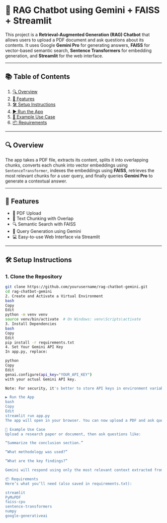 # 🤖 RAG Chatbot using Gemini + FAISS + Streamlit

This project is a **Retrieval-Augmented Generation (RAG) Chatbot** that allows users to upload a PDF document and ask questions about its contents. It uses Google **Gemini Pro** for generating answers, **FAISS** for vector-based semantic search, **Sentence Transformers** for embedding generation, and **Streamlit** for the web interface.

---

## 📚 Table of Contents

1. [🔍 Overview](#-overview)  
2. [🚀 Features](#-features)  
3. [🛠️ Setup Instructions](#️-setup-instructions)  
4. [▶️ Run the App](#️-run-the-app)  
5. [🧾 Example Use Case](#-example-use-case)  
6. [📦 Requirements](#-requirements)  



---

## 🔍 Overview

The app takes a PDF file, extracts its content, splits it into overlapping chunks, converts each chunk into vector embeddings using `SentenceTransformer`, indexes the embeddings using **FAISS**, retrieves the most relevant chunks for a user query, and finally queries **Gemini Pro** to generate a contextual answer.

---

## 🚀 Features

- 📄 PDF Upload
- 🧠 Text Chunking with Overlap
- 🔍 Semantic Search with FAISS
- 🤖 Query Generation using Gemini
- 💻 Easy-to-use Web Interface via Streamlit

---

## 🛠️ Setup Instructions

### 1. Clone the Repository
```bash
git clone https://github.com/yourusername/rag-chatbot-gemini.git
cd rag-chatbot-gemini
2. Create and Activate a Virtual Environment
bash
Copy
Edit
python -m venv venv
source venv/bin/activate  # On Windows: venv\Scripts\activate
3. Install Dependencies
bash
Copy
Edit
pip install -r requirements.txt
4. Set Your Gemini API Key
In app.py, replace:

python
Copy
Edit
genai.configure(api_key="YOUR_API_KEY")
with your actual Gemini API key.

Note: For security, it's better to store API keys in environment variables in production.

▶️ Run the App
bash
Copy
Edit
streamlit run app.py
The app will open in your browser. You can now upload a PDF and ask questions based on its content.

🧾 Example Use Case
Upload a research paper or document, then ask questions like:

“Summarize the conclusion section.”

“What methodology was used?”

“What are the key findings?”

Gemini will respond using only the most relevant context extracted from your document.

📦 Requirements
Here’s what you’ll need (also saved in requirements.txt):

streamlit
PyMuPDF
faiss-cpu
sentence-transformers
numpy
google-generativeai
